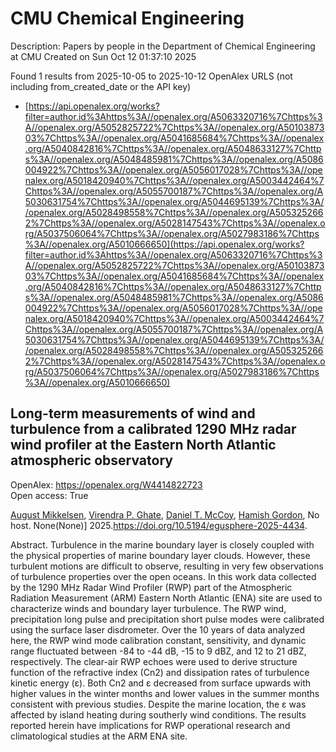 # CMU Chemical Engineering
Description: Papers by people in the Department of Chemical Engineering at CMU
Created on Sun Oct 12 01:37:10 2025

Found 1 results from 2025-10-05 to 2025-10-12
OpenAlex URLS (not including from_created_date or the API key)
- [https://api.openalex.org/works?filter=author.id%3Ahttps%3A//openalex.org/A5063320716%7Chttps%3A//openalex.org/A5052825722%7Chttps%3A//openalex.org/A5010387303%7Chttps%3A//openalex.org/A5041685684%7Chttps%3A//openalex.org/A5040842816%7Chttps%3A//openalex.org/A5048633127%7Chttps%3A//openalex.org/A5048485981%7Chttps%3A//openalex.org/A5086004922%7Chttps%3A//openalex.org/A5056017028%7Chttps%3A//openalex.org/A5018420940%7Chttps%3A//openalex.org/A5003442464%7Chttps%3A//openalex.org/A5055700187%7Chttps%3A//openalex.org/A5030631754%7Chttps%3A//openalex.org/A5044695139%7Chttps%3A//openalex.org/A5028498558%7Chttps%3A//openalex.org/A5053252662%7Chttps%3A//openalex.org/A5028147543%7Chttps%3A//openalex.org/A5037506064%7Chttps%3A//openalex.org/A5027983186%7Chttps%3A//openalex.org/A5010666650](https://api.openalex.org/works?filter=author.id%3Ahttps%3A//openalex.org/A5063320716%7Chttps%3A//openalex.org/A5052825722%7Chttps%3A//openalex.org/A5010387303%7Chttps%3A//openalex.org/A5041685684%7Chttps%3A//openalex.org/A5040842816%7Chttps%3A//openalex.org/A5048633127%7Chttps%3A//openalex.org/A5048485981%7Chttps%3A//openalex.org/A5086004922%7Chttps%3A//openalex.org/A5056017028%7Chttps%3A//openalex.org/A5018420940%7Chttps%3A//openalex.org/A5003442464%7Chttps%3A//openalex.org/A5055700187%7Chttps%3A//openalex.org/A5030631754%7Chttps%3A//openalex.org/A5044695139%7Chttps%3A//openalex.org/A5028498558%7Chttps%3A//openalex.org/A5053252662%7Chttps%3A//openalex.org/A5028147543%7Chttps%3A//openalex.org/A5037506064%7Chttps%3A//openalex.org/A5027983186%7Chttps%3A//openalex.org/A5010666650)

## Long-term measurements of wind and turbulence from a calibrated 1290 MHz radar wind profiler at the Eastern North Atlantic atmospheric observatory   

OpenAlex: https://openalex.org/W4414822723    
Open access: True
    
[August Mikkelsen](https://openalex.org/A5115775480), [Virendra P. Ghate](https://openalex.org/A5048715153), [Daniel T. McCoy](https://openalex.org/A5052404448), [Hamish Gordon](https://openalex.org/A5086004922), No host. None(None)] 2025.https://doi.org/10.5194/egusphere-2025-4434.
    
Abstract. Turbulence in the marine boundary layer is closely coupled with the physical properties of marine boundary layer clouds. However, these turbulent motions are difficult to observe, resulting in very few observations of turbulence properties over the open oceans. In this work data collected by the 1290 MHz Radar Wind Profiler (RWP) part of the Atmospheric Radiation Measurement (ARM) Eastern North Atlantic (ENA) site are used to characterize winds and boundary layer turbulence. The RWP wind, precipitation long pulse and precipitation short pulse modes were calibrated using the surface laser disdrometer. Over the 10 years of data analyzed here, the RWP wind mode calibration constant, sensitivity, and dynamic range fluctuated between -84 to -44 dB, -15 to 9 dBZ, and 12 to 21 dBZ, respectively. The clear-air RWP echoes were used to derive structure function of the refractive index (Cn2) and dissipation rates of turbulence kinetic energy (ε). Both Cn2 and ε decreased from surface upwards with higher values in the winter months and lower values in the summer months consistent with previous studies. Despite the marine location, the ε was affected by island heating during southerly wind conditions. The results reported herein have implications for RWP operational research and climatological studies at the ARM ENA site.    

    
